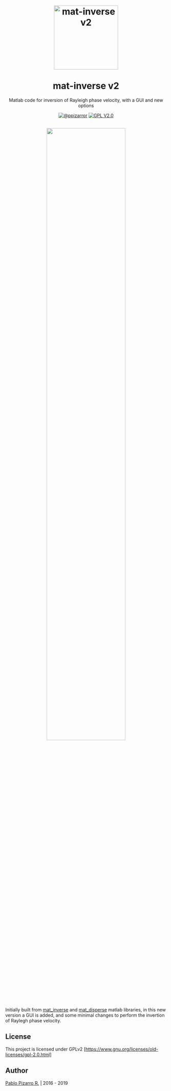 <h1 align="center">
  <a href="https://ppizarror.com/mat_inverse_v2/" title="mat-inverse v2">
    <img alt="mat-inverse v2" src="https://ppizarror.com/resources/other/matlab.png" width="200px" height="200px" />
  </a>
  <br /><br />
  mat-inverse v2</h1>
<p align="center">Matlab code for inversion of Rayleigh phase velocity, with a GUI and new options</p>
<div align="center"><a href="https://ppizarror.com"><img alt="@ppizarror" src="https://ppizarror.com/badges/author.svg" /></a>
<a href="https://www.gnu.org/licenses/old-licenses/gpl-2.0.html"><img alt="GPL V2.0" src="https://ppizarror.com/badges/licensegpl2.svg" /></a>
</div><br />

<p align="center">
	<img src="http://ppizarror.com/resources/images/mat-inverse-v2/main.PNG" width="70%" >
</p>

Initially built from <a href="https://github.com/yiran06/mat_inverse">mat_inverse</a> and <a href="https://github.com/yiran06/mat_disperse">mat_disperse</a> matlab libraries, in this new version a GUI is added, and some minimal changes to perform the invertion of Raylegh phase velocity.

## License
This project is licensed under GPLv2 [https://www.gnu.org/licenses/old-licenses/gpl-2.0.html]

## Author
<a href="https://ppizarror.com" title="ppizarror">Pablo Pizarro R.</a> | 2016 - 2019
